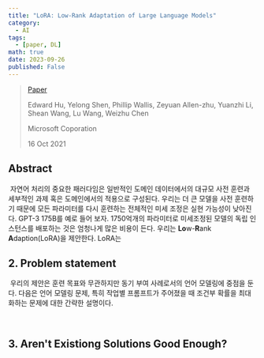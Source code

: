 ```yaml
---
title: "LoRA: Low-Rank Adaptation of Large Language Models"
category:
  - AI
tags:
  - [paper, DL]
math: true
date: 2023-09-26
published: False
---
```


>  [Paper](https://arxiv.org/abs/2106.09685)
>
> Edward Hu, Yelong Shen, Phillip Wallis, Zeyuan Allen-zhu, Yuanzhi Li, Shean Wang, Lu Wang, Weizhu Chen
>
> Microsoft Coporation
>
> 16 Oct 2021

## Abstract

​	자연어 처리의 중요한 패러다임은 일반적인 도메인 데이터에서의 대규모 사전 훈련과 세부적인 과제 혹은 도메인에서의 적용으로 구성된다. 우리는 더 큰 모델을 사전 훈련하기 때문에 모든 파라미터를 다시 훈련하는 전체적인 미세 조정은 실현 가능성이 낮아진다. GPT-3 175B를 예로 들어 보자. 1750억개의 파라미터로 미세조정된 모델의 독립 인스턴스를 배포하는 것은 엄청나게 많은 비용이 든다. 우리는 **Lo**w-**R**ank **A**daption(LoRA)을 제안한다. LoRA는 

## 2. Problem statement

​	우리의 제안은 훈련 목표와 무관하지만 동기 부여 사례로서의 언어 모델링에 중점을 둔다. 다음은 언어 모델링 문제, 특히 작업별 프롬프트가 주어졌을 때 조건부 확률을 최대화하는 문제에 대한 간략한 설명이다.

​	

## 3. Aren't Existiong Solutions Good Enough?


